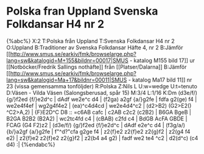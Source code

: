 # Polska fran Uppland Svenska Folkdansar H4 nr 2

{%abc%}
X:2
T:Polska från Uppland
T:Svenska Folkdansar H4 nr 2
O:Uppland
B:Traditioner av Svenska Folkdansar Häfte 4, nr 2
B:Jämför [[http://www.smus.se/earkiv/fmk/browselarge.php?lang=sw&katalogid=M+155&bildnr=00017|SMUS - katalog M155 bild 17]] ur [[Notböcker/Fredrik Sallings nothäfte]] från [[Platser/Dalarna]]
B:Jämför [[http://www.smus.se/earkiv/fmk/browselarge.php?lang=sw&katalogid=Ma+17&bildnr=00011|SMUS - katalog Ma17 bild 11]] nr 23 (vissa gemensamma tonföljder)
R:Polska
Z:Nils L
U:w=wedge
U:t=tenuto
D:Väsen - Vilda Väsen (Salongsberusad, spår 15)
M:3/4
L:1/16
K:Dm
(d3e/f/) {g/}f2ed {f/}e2d^c | dAdf we2e^c d4 | (f2ga) a2gf {a/}g2fe | fdfa g2(ge) f4 |
we2e4f4ef | wg2g4f4e2 | (ea)^c4d4cd | we2e4d4^c2 | (d2>B2) (G2>E2() ^C2>A,2) | {F}E2D^C D8 ::
=c6AB cafc | c2AB c2c2 (c2B2) | B6GA BgeB | B2GA B2B2 (B2A2) | 
wc2tc4fd c4 | (cBAB) c2fd c4 | BdGB AcFA GBDE | FCAG (G4 F2)z2 | 
(d3e/f/) {g/}f2ed {f/}e2d^c | dAdf e2e^c d4 | (f3g/a/) {b/}a2gf {a/}g2fe | f"^d?"cfa g2ge f4 |
z2{f}e2 z2{f}e2 z2{g}f2 | z2(g4 f4 e2) | z2{f}e2 z2{f}e2 z2{g}f2 | z2(b4 a4 g2) | fadf we2 te4 ^c2 | d2(d^c) (c4 d4) :|
{%endabc%}

